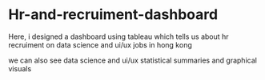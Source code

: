 # Hr-and-recruiment-dashboard
Here, i designed a dashboard using tableau which tells us about hr recruiment on data science and ui/ux jobs in hong kong

we can also see data science and ui/ux statistical summaries and graphical visuals
